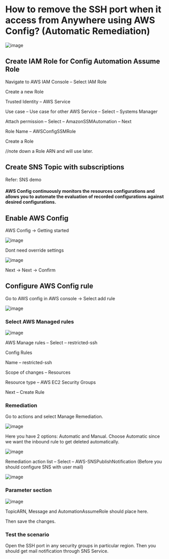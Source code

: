 # How to remove the SSH port when it access from Anywhere using AWS Config? (Automatic Remediation)

![image](https://github.com/kohlidevops/aws-config-to-notify-when-ssh-openend/assets/100069489/90e444fe-bb26-4219-b703-c1bcc3e15b83)

## Create IAM Role for Config Automation Assume Role 

Navigate to AWS IAM Console – Select IAM Role 

Create a new Role 

Trusted Identity – AWS Service 

Use case – Use case for other AWS Service – Select – Systems Manager 

Attach permission – Select – AmazonSSMAutomation – Next 

Role Name – AWSConfigSSMRole 

Create a Role 

//note down a Role ARN and will use later. 

## Create SNS Topic with subscriptions 

Refer: SNS demo

#### AWS Config continuously monitors the resources configurations and allows you to automate the evaluation of recorded configurations against desired configurations. 

## Enable AWS Config

AWS Config -> Getting started

![image](https://github.com/kohlidevops/aws-config-to-notify-when-ssh-openend/assets/100069489/ece87655-851c-4f0b-9043-a71921fd79c0)

Dont need override settings

![image](https://github.com/kohlidevops/aws-config-to-notify-when-ssh-openend/assets/100069489/1031133a-6fd9-4024-830c-97a3abdbc521)

Next -> Next -> Confirm

## Configure AWS Config rule

Go to AWS config in AWS console -> Select add rule 

![image](https://github.com/kohlidevops/aws-config-to-notify-when-ssh-openend/assets/100069489/b1e1c972-dce8-4229-a087-429e2d3a82e8)

### Select AWS Managed rules 

![image](https://github.com/kohlidevops/aws-config-to-notify-when-ssh-openend/assets/100069489/219ead99-fa21-421e-8953-23e3997309a8)

AWS Manage rules – Select – restricted-ssh 

Config Rules 

Name – restricted-ssh 

Scope of changes – Resources 

Resource type – AWS EC2 Security Groups 

Next – Create Rule

### Remediation

Go to actions and select Manage Remediation. 

![image](https://github.com/kohlidevops/aws-config-to-notify-when-ssh-openend/assets/100069489/dd77b1cf-caac-46b7-92dc-f81c91ccde74)

Here you have 2 options: Automatic and Manual. Choose Automatic since we want the inbound rule to get deleted automatically. 

![image](https://github.com/kohlidevops/aws-config-to-notify-when-ssh-openend/assets/100069489/3cfd38e1-133f-4546-9e61-52f9d97705b8)

Remediation action list – Select – AWS-SNSPublishNotification (Before you should configure SNS with user mail) 

![image](https://github.com/kohlidevops/aws-config-to-notify-when-ssh-openend/assets/100069489/a31b3d83-a42d-42c3-a676-e55c1d5ea9a5)

### Parameter section 

![image](https://github.com/kohlidevops/aws-config-to-notify-when-ssh-openend/assets/100069489/fe15aae1-394d-4c9c-979e-d0fbd42d04ce)

TopicARN, Message and AutomationAssumeRole should place here. 

Then save the changes. 

### Test the scenario 

Open the SSH port in any security groups in particular region. Then you should get mail notification through SNS Service. 
